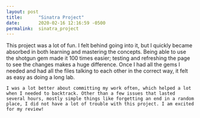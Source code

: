 ```yaml
---
layout: post
title:      "Sinatra Project"
date:       2020-02-16 12:16:59 -0500
permalink:  sinatra_project
---
```



 This project was a lot of fun. I felt behind going into it, but I quickly became absorbed in both learning and mastering the concepts. Being able to use the shotgun gem made it 100 times easier; testing and refreshing the page to see the changes makes a huge difference. Once I had all the gems I needed and had all the files talking to each other in the correct way, it felt as easy as doing a long lab. 
     
    I was a lot better about committing my work often, which helped a lot when I needed to backtrack. Other than a few issues that lasted several hours, mostly simple things like forgetting an end in a random place, I did not have a lot of trouble with this project. I am excited for my review!
